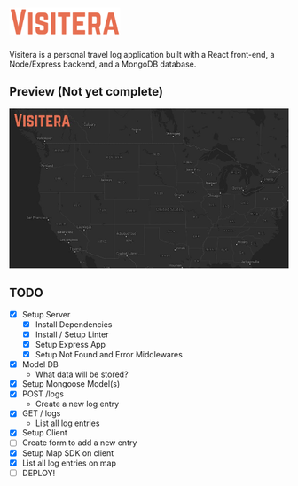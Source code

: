 # <img src="client/src/images/Visitera.png" height="50px">

Visitera is a personal travel log application built with a React front-end, a Node/Express backend, and a MongoDB database.

## Preview (Not yet complete)

![Screenshot](client/src/images/visitera-screenshot.JPG)

## TODO

- [x] Setup Server
  - [x] Install Dependencies
  - [x] Install / Setup Linter
  - [x] Setup Express App
  - [x] Setup Not Found and Error Middlewares
- [x] Model DB
  - What data will be stored?
- [x] Setup Mongoose Model(s)
- [x] POST /logs
  - Create a new log entry
- [x] GET / logs
  - List all log entries
- [x] Setup Client
- [ ] Create form to add a new entry
- [x] Setup Map SDK on client
- [x] List all log entries on map
- [ ] DEPLOY!

